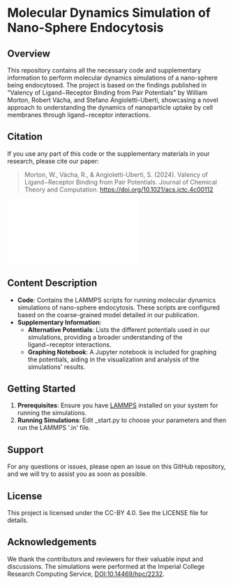 # Molecular Dynamics Simulation of Nano-Sphere Endocytosis

## Overview
This repository contains all the necessary code and supplementary information to perform molecular dynamics simulations of a nano-sphere being endocytosed. The project is based on the findings published in "Valency of Ligand−Receptor Binding from Pair Potentials" by William Morton, Robert Vácha, and Stefano Angioletti-Uberti, showcasing a novel approach to understanding the dynamics of nanoparticle uptake by cell membranes through ligand−receptor interactions.

## Citation
If you use any part of this code or the supplementary materials in your research, please cite our paper:
> Morton, W., Vácha, R., & Angioletti-Uberti, S. (2024). Valency of Ligand−Receptor Binding from Pair Potentials. Journal of Chemical Theory and Computation. https://doi.org/10.1021/acs.jctc.4c00112

![Abstract Image](/Publication_Images/graphical_abstract.pdf)

## Content Description
- **Code**: Contains the LAMMPS scripts for running molecular dynamics simulations of nano-sphere endocytosis. These scripts are configured based on the coarse-grained model detailed in our publication.
- **Supplementary Information**:
  - **Alternative Potentials**: Lists the different potentials used in our simulations, providing a broader understanding of the ligand−receptor interactions.
  - **Graphing Notebook**: A Jupyter notebook is included for graphing the potentials, aiding in the visualization and analysis of the simulations' results.

## Getting Started
1. **Prerequisites**: Ensure you have [LAMMPS](https://lammps.sandia.gov/) installed on your system for running the simulations.
2. **Running Simulations**: Edit _start.py to choose your parameters and then run the LAMMPS '.in' file. 

## Support
For any questions or issues, please open an issue on this GitHub repository, and we will try to assist you as soon as possible.

## License
This project is licensed under the CC-BY 4.0. See the LICENSE file for details.

## Acknowledgements
We thank the contributors and reviewers for their valuable input and discussions. The simulations were performed at the Imperial College Research Computing Service, [DOI:10.14469/hpc/2232](https://doi.org/10.14469/hpc/2232).

